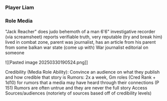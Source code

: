 ### Player Liam
### Role Media
"Jack Reacher" 
does judo
behemoth of a man 6'6"
investigative recorder (via screamsheet)
reports verifiable truth, very reputable (try and break him)
lived in combat zone, parent was journalist, has an article from his parent
from some balkan war state (come up with)
War journalist
editorial on someone

![[Pasted image 20250330190524.png]]

Credibility (Media Role Ability):
	Convince an audience on what they publish and how credible that story is
	Rumors: 
		2x a week, Gm roles (Cred Rank + 1d10) for rumors that a media may have heard through their connections (P 151)
		Rumors are often untrue and they are never the full story 
	 Access Sources/audiences (notoriety of sources based off of credibility levels)